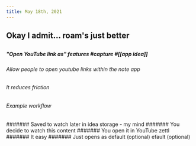 ```yaml
---
title: May 18th, 2021
---
```

## Okay I admit... roam's just better
##
##### "Open YouTube link as" features #capture #[[app idea]]
###### Allow people to open youtube links within the note app
###### It reduces friction
###### Example workflow
####### Saved to watch later in idea storage - my mind
####### You decide to watch this content
####### You open it in YouTube zettl
####### It easy
####### Just opens as default (optional)
efault (optional)
